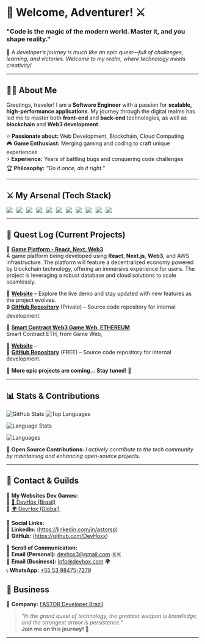 # 🏰 Welcome, Adventurer! ⚔️  
### "Code is the magic of the modern world. Master it, and you shape reality."  

📜 *A developer’s journey is much like an epic quest—full of challenges, learning, and victories. Welcome to my realm, where technology meets creativity!*  

---

## 🧙‍♂️ About Me  
Greetings, traveler! I am a **Software Engineer** with a passion for **scalable, high-performance applications**. My journey through the digital realms has led me to master both **front-end** and **back-end** technologies, as well as **blockchain** and **Web3 development**.  

🔥 **Passionate about:** Web Development, Blockchain, Cloud Computing  
🎮 **Game Enthusiast:** Merging gaming and coding to craft unique experiences  
⚡ **Experience:** Years of battling bugs and conquering code challenges  
🏆 **Philosophy:** *"Do it once, do it right."*  

---

## ⚔️ My Arsenal (Tech Stack)  

<div style="display: flex; flex-wrap: wrap; gap: 10px;">
  <img src="https://img.shields.io/badge/HTML5-E34F26?style=for-the-badge&logo=html5&logoColor=white"/>
  <img src="https://img.shields.io/badge/CSS3-1572B6?style=for-the-badge&logo=css3&logoColor=white"/>
  <img src="https://img.shields.io/badge/MySQL-4479A1?style=for-the-badge&logo=mysql&logoColor=white"/>
  <img src="https://img.shields.io/badge/PHP-777BB4?style=for-the-badge&logo=php&logoColor=white"/>
  <img src="https://img.shields.io/badge/Web3-15A6A6?style=for-the-badge&logo=web3.js&logoColor=white"/>
  <img src="https://img.shields.io/badge/Blockchain-121D33?style=for-the-badge&logo=ethereum&logoColor=white"/>
  <img src="https://img.shields.io/badge/React-61DAFB?style=for-the-badge&logo=react&logoColor=black"/>
  <img src="https://img.shields.io/badge/Next.js-000000?style=for-the-badge&logo=next.js&logoColor=white"/>
  <img src="https://img.shields.io/badge/Node.js-339933?style=for-the-badge&logo=node.js&logoColor=white"/>
  <img src="https://img.shields.io/badge/Vue.js-4FC08D?style=for-the-badge&logo=vue.js&logoColor=white"/>
  <img src="https://img.shields.io/badge/AWS-232F3E?style=for-the-badge&logo=amazon-aws&logoColor=white"/>
</div>  

---

## 📜 Quest Log (Current Projects)  
📌 **[Game Platform - React, Next, Web3](#)**  
A game platform being developed using **React**, **Next.js**, **Web3**, and AWS infrastructure. The platform will feature a decentralized economy powered by blockchain technology, offering an immersive experience for users. The project is leveraging a robust database and cloud solutions to scale seamlessly.  

🔗 **[Website](https://universeofcalez.com)** – Explore the live demo and stay updated with new features as the project evolves.  
🔒 **[GitHub Repository](https://github.com/DevHoxx/universe-of-calez---BKP)** (Private) – Source code repository for internal development.  
 
📌 **[Smart Contract Web3 Game Web, ETHEREUM](#)**  
Smart Contract ETH, from Game Web, 

🔗 **[Website](#)** –  
📂 **[GitHub Repository](https://github.com/DevHoxx/smart-contract-bnb-game-web)** (FREE) – Source code repository for internal development.  

📌 **More epic projects are coming... Stay tuned! 🚀**  

---

## 📊 Stats & Contributions  

![GitHub Stats](https://github-readme-stats.vercel.app/api?username=DevHoxx&show_icons=true&theme=dark)
![Top Languages](https://github-readme-stats.vercel.app/api/top-langs/?username=DevHoxx&layout=compact&theme=dark)  

![Language Stats](https://raw.githubusercontent.com/DevHoxx/DevHoxx/main/language-chart.png)

<!-- Gráfico de linguagens (incluindo privados) -->
![Languages](https://github-readme-stats.vercel.app/api/top-langs/?username=DevHoxx&layout=compact&theme=radical&langs_count=10)

📌 **Open Source Contributions:** *I actively contribute to the tech community by maintaining and enhancing open-source projects.*  

---

## 🏹 Contact & Guilds  

📜 **My Websites Dev Games:**  
🔹 [🏰 DevHox (Brasil)](https://devhox.com.br)  
🔹 [🌍 DevHox (Global)](https://devhox.com)  

📜 **Social Links:**  
🔹 **LinkedIn:** (https://linkedin.com/in/astorsp)  
🔹 **GitHub:** (https://github.com/DevHoxx)  

📜 **Scroll of Communication:**  
📩 **Email (Personal):** [devhox3@gmail.com](mailto:devhox3@gmail.com) 🇧🇷  
📩 **Email (Business):** [info@devhox.com](mailto:info@devhox.com) 🌍  
📞 **WhatsApp:** [+55 53 98475-7279](https://wa.me/+5553984757279)   

## 🏢 Business  
🔹 **Company:** [I'ASTOR Developer Brazil](https://iastor.com)  

> *"In the grand quest of technology, the greatest weapon is knowledge, and the strongest armor is persistence."*  
> **Join me on this journey!** 🚀  
---
  
